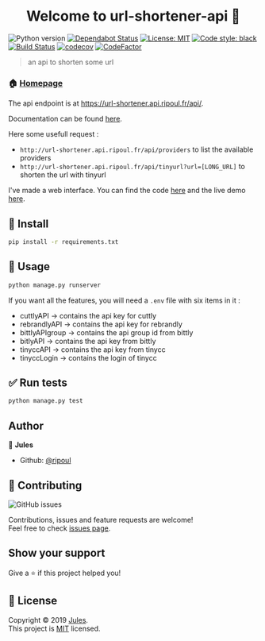 <h1 align="center">Welcome to url-shortener-api 👋</h1>

![Python version](https://img.shields.io/badge/python-3.6%20%7C%203.7-blue.svg)
[![Dependabot Status](https://api.dependabot.com/badges/status?host=github&repo=ripoul/url-shortener-api)](https://dependabot.com)
[![License: MIT](https://img.shields.io/badge/License-MIT-yellow.svg)](https://github.com/ripoul/url-shortener-api/blob/master/LICENSE)
[![Code style: black](https://img.shields.io/badge/code%20style-black-000000.svg)](https://github.com/python/black)
[![Build Status](https://travis-ci.org/ripoul/url-shortener-api.svg?branch=master)](https://travis-ci.org/ripoul/url-shortener-api)
[![codecov](https://codecov.io/gh/ripoul/url-shortener-api/branch/master/graph/badge.svg)](https://codecov.io/gh/ripoul/url-shortener-api)
[![CodeFactor](https://www.codefactor.io/repository/github/ripoul/url-shortener-api/badge)](https://www.codefactor.io/repository/github/ripoul/url-shortener-api)

> an api to shorten some url

### 🏠 [Homepage](https://github.com/ripoul/url-shortener-api)

The api endpoint is at https://url-shortener.api.ripoul.fr/api/.

Documentation can be found [here](https://app.swaggerhub.com/apis-docs/ripoul/url-shortener/1.0.0).

Here some usefull request : 
- `http://url-shortener.api.ripoul.fr/api/providers` to list the available providers
- `http://url-shortener.api.ripoul.fr/api/tinyurl?url=[LONG_URL]` to shorten the url with tinyurl

I've made a web interface. You can find the code [here](https://github.com/ripoul/url-shortener) and the live demo [here](https://url-shortener.ripoul.fr).

## :hammer: Install

```sh
pip install -r requirements.txt
```

## :wrench: Usage

```sh
python manage.py runserver
```

If you want all the features, you will need a `.env` file with six items in it : 
- cuttlyAPI -> contains the api key for cuttly
- rebrandlyAPI -> contains the api key for rebrandly
- bittlyAPIgroup -> contains the api group id from bittly
- bitlyAPI -> contains the api key from bittly
- tinyccAPI -> contains the api key from tinycc
- tinyccLogin -> contains the login of tinycc

## :white_check_mark: Run tests

```sh
python manage.py test
```

## Author

👤 **Jules**

* Github: [@ripoul](https://github.com/ripoul)

## 🤝 Contributing

![GitHub issues](https://img.shields.io/github/issues/ripoul/url-shortener-api.svg)

Contributions, issues and feature requests are welcome!<br />Feel free to check [issues page](https://github.com/ripoul/url-shortener-api/issues).

## Show your support

Give a ⭐️ if this project helped you!

## 📝 License

Copyright © 2019 [Jules](https://github.com/ripoul).<br />
This project is [MIT](https://github.com/ripoul/url-shortener-api/blob/master/LICENSE) licensed. 
